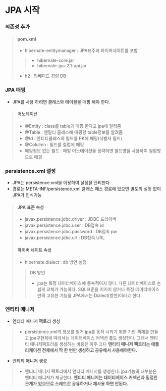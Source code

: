 # JPA 시작
### 의존성 추가
> #### pom.xml
> - hibernate-entitymanager : JPA표주과 하이버네이트를 포함
>> - hibernate-core.jar
>> - hibernate-jpa-2.1-api.jar 
> - h2 : 임베디드 경량 DB
### JPA 매핑
- JPA를 사용 하려면 클래스와 테이블을 매핑 해야 한다.
> #### 어노테이션
> - @Entity : class를 table과 매핑 한다고 jpa에 알려줌
> - @Table : 엔팉티 클레스에 매핑할 table정보를 알려줌
> - @Id : 엔티티클래스의 필드를 PK에 매핑(식별자 필드)
> - @Colulmn : 필드를 컬럼에 매핑 
> - 매핑정보 없는 필드 : 매핑 어노테이션을 생략하면 필드명을 사용하여 컬럼명으로 매핑
### persistence.xml 설정
- JPA는 persistence.xml을 이용하여 설정을 관리한다. 
- 경로는 META-INF/persistence.xml 클래스 패스 경로에 있으면 별도의 설정 없이 JPA가 인식가능
> ####  JPA 표준 속성
> - javax.persistence.jdbc.driver : JDBC 드라이버
> - javax.persistence.jdbc.user : DB접속 id
> - javax.persistence.jdbc.password : DB접속 pw
> - javax.persistence.jdbc.url : DB접속 URL
>#### 하이버 네이트 속성
> - hibernate.dialect : db 방언 설정
>> DB 방언
>> - jpa는 특정 데이터베이스에 종속적이지 않다. 다른 데이터베이스로 손쉽게 교체가 가능하다. SQL표준을 지키지 않거나 특정 데이터베이스만의 고유한 기능을 JPA에서는 Dialect(방언)이라고 한다.
### 엔티티 메니저
- 엔티티 매니저 팩토리 생성
> - persistence.xml의 정보를 일거 jpa를 동작 시키기 위한 기반 객체를 만들고 jpa구현체에 따라서는 데이터베이스 커넥션 풀도 생성한다. 그래서 엔티티 매니저팩토리를 생성하는 비용은 아주 크다 <b>엔티티 매니저 팩토리는 애플리케이션 전체에서 딱 한 번만 생성하고 공유해서 사용해야한다.</b>
- 엔티티 매니저 생성
> - 엔티티 매니저 팩토리에서 앤티티 메니저를 생성한다. jpa기능의 대부분은 엔티티 매니저가 제공한다. <b>엔티티 매니저는 데이터베이스 커넥션과 밀접한 관계가 있으므로 스레드간 공유하거나 재사용 하면 안된다.</b>